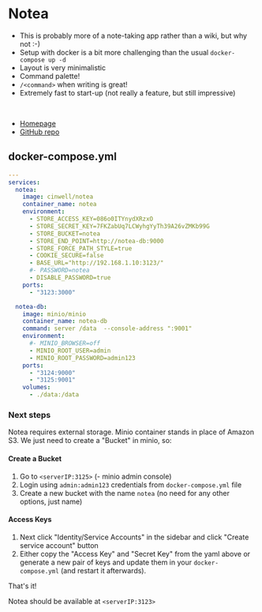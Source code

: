 # Notea

- This is probably more of a note-taking app rather than a wiki, but why not :-)
- Setup with docker is a bit more challenging than the usual `docker-compose up -d`
- Layout is very minimalistic
- Command palette!
- `/<command>` when writing is great!
- Extremely fast to start-up (not really a feature, but still impressive)

<br>

- [Homepage](https://cinwell.com/notea/)
- [GitHub repo](https://github.com/QingWei-Li/notea)


## docker-compose.yml
```yml
---
services:
  notea:
    image: cinwell/notea
    container_name: notea
    environment:
      - STORE_ACCESS_KEY=086o0ITYnydXRzxO
      - STORE_SECRET_KEY=7FKZabUq7LCWyhgYyTh39A26vZMKb99G
      - STORE_BUCKET=notea
      - STORE_END_POINT=http://notea-db:9000
      - STORE_FORCE_PATH_STYLE=true
      - COOKIE_SECURE=false
      - BASE_URL="http://192.168.1.10:3123/"
      #- PASSWORD=notea
      - DISABLE_PASSWORD=true
    ports:
      - "3123:3000"

  notea-db:
    image: minio/minio
    container_name: notea-db
    command: server /data  --console-address ":9001"
    environment:
      #- MINIO_BROWSER=off
      - MINIO_ROOT_USER=admin
      - MINIO_ROOT_PASSWORD=admin123
    ports:
      - "3124:9000"
      - "3125:9001"
    volumes:
      - ./data:/data
```

### Next steps
Notea requires external storage. Minio container stands in place of Amazon S3. We just need to create a "Bucket" in minio, so:
#### Create a Bucket
1. Go to `<serverIP:3125>` (- minio admin console)
2. Login using `admin:admin123` credentials from `docker-compose.yml` file
3. Create a new bucket with the name `notea` (no need for any other options, just name)

#### Access Keys
1. Next click "Identity/Service Accounts" in the sidebar and click "Create service account" button
2. Either copy the "Access Key" and "Secret Key" from the yaml above or generate a new pair of keys and update them in your `docker-compose.yml` (and restart it afterwards).

That's it!

Notea should be available at `<serverIP:3123>`
